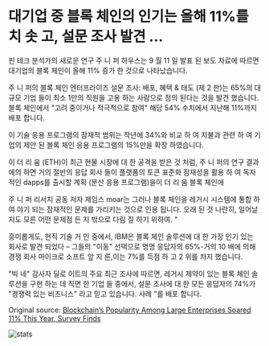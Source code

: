 # 대기업 중 블록 체인의 인기는 올해 11%를 치 솟 고, 설문 조사 발견 ...

핀 테크 분석가의 새로운 연구 주 니 퍼 하우스는 9 월 11 일 발표 된 보도 자료에 따르면 대기업의 블록 체인이 올해 11% 증가 한 것으로 나타났습니다.

주 니 퍼의 블록 체인 엔터프라이즈 설문 조사: 배포, 혜택 & 태도 (제 2 판)는 65%의 대규모 기업 들이 최소 1만의 직원을 고용 하는 사람으로 정의 된다는 것을 발견 했습니다. 블록 체인에서 "고려 중이거나 적극적으로 참여" 해당 54% 수치에서 지난해 11%까지 배포 합니다.

이 기술 응용 프로그램의 잠재적 범위는 작년에 34%와 비교 하 여 지불과 관련 하 여 기업의 제안 된 블록 체인 응용 프로그램의 15%만을 확장 하였습니다.

이 더 리 움 (ETH)이 최근 현물 시장에 대 한 공격을 받은 것 처럼, 주 니 퍼의 연구 결과에의 하면 거의 절반의 응답 회사 들이 플랫폼의 토큰 표준화 잠재성을 활용 하 여 독자적인 dapps를 출시할 계획 (분산 응용 프로그램)을이 더 리 움 블록 체인에

주 니 퍼 리서치 공동 저자 제임스 moar는 그러나 블록 체인을 레거시 시스템에 통합 하 여 야기 되는 잠재적인 문제를 가리키는 것으로 인용 됩니다. 오래 된 것 나란히, 일어날 지도 모른 어떤 문제점 든 지 밖으로 다림 질 하기 위하여. "

흥미롭게도, 현직 기술 거 인 중에서, IBM은 블록 체인 솔루션에 대 한 가장 인기 있는 회사로 발견 되었다 – 그들의 "이동" 선택으로 명명 응답자의 65%-거의 10 배에 의해 경쟁 회사 마이크로 소프트 앞 지 른,이는 7%를 득점 하 고 2 위를 차지 했습니다.

"빅 네" 감사자 딜로 이트의 주요 최근 조사에 따르면, 레거시 제약이 있는 블록 체인 솔루션을 구현 하는 데 직면 한 기업 들 중에서, 설문 조사에 대 한 모든 응답자의 74%가 "경쟁력 있는 비즈니스" 라고 믿고 있습니다. 사례 "를 배포 합니다.

Original source: [Blockchain’s Popularity Among Large Enterprises Soared 11% This Year, Survey Finds](https://cointelegraph.com/news/blockchains-popularity-among-large-enterprises-soared-11-this-year-survey-finds)

![stats](https://c.statcounter.com/11760860/0/a89fa40b/1/ "stats")